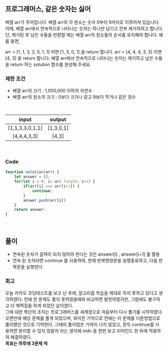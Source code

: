 ## 프로그래머스, 같은 숫자는 싫어

배열 arr가 주어집니다. 배열 arr의 각 원소는 숫자 0부터 9까지로 이루어져 있습니다. 이때, 배열 arr에서 연속적으로 나타나는 숫자는 하나만 남기고 전부 제거하려고 합니다. 단, 제거된 후 남은 수들을 반환할 때는 배열 arr의 원소들의 순서를 유지해야 합니다. 예를 들면,

arr = [1, 1, 3, 3, 0, 1, 1] 이면 [1, 3, 0, 1] 을 return 합니다.
arr = [4, 4, 4, 3, 3] 이면 [4, 3] 을 return 합니다.
배열 arr에서 연속적으로 나타나는 숫자는 제거하고 남은 수들을 return 하는 solution 함수를 완성해 주세요.


### 제한 조건  
- 배열 arr의 크기 : 1,000,000 이하의 자연수
- 배열 arr의 원소의 크기 : 0보다 크거나 같고 9보다 작거나 같은 정수


<br/>

|     input     | output |
| :-----------: | :----: |
| [1,1,3,3,0,1,1]	 | [1,3,0,1]|
| [4,4,4,3,3] | [4,3] |

<br/>

### Code

```js
function solution(arr) {
    let answer = [];
    for(let i = 0; i< arr.length; i++) {
        if(arr[i] === arr[i+1]) {
            continue;
        }
        answer.push(arr[i])
    } 
    return answer;
}
```

<br />

## 풀이

- 연속된 숫자가 출력이 되지 않아야 한다는 것은 answer[i] , answer[i+1] 를 활용    
- 연속 된 숫자라면 continue 를 사용하여, 현재 반복명령문을 실행종료하고, 다음 반복문을 실행힌다.  

### 회고 

오늘 카카오 코딩테스트를 보고 난 후에, 알고리즘 학습을 제대로 하지 못하고 있다고 생각하였다. 
전에 한 문제도 풀지 못하였을때와 비교하면 발전하였지만, 그럼에도 불구하고 더 채찍질을 하게 되었던 날이였다.  
그에 대한 특단의 조치는 프로그래머스를 새계정으로 처음부터 다시 풀기를 시작하였다.  
오랜만에 해당 문제를 풀게 되었으며, 희미한 기억으로 전에는 이 문제를 다른방법으로 풀이했던 것으로 기억한다. 
그때의 풀이법은 기억이 나지 않았고, 문득 continue를 사용하면 분리할 수 있지 않을까 라는 생각에 mdn 을 한번 보고 리마인드 한 뒤에 적용하여 해결하였다.  
**목표는 하루에 3문제 씩**  

